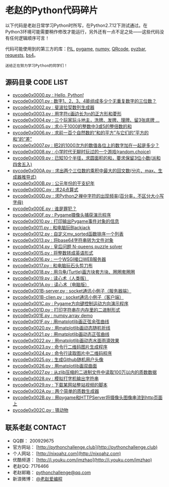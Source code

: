 老赵的Python代码碎片
===================

以下代码是老赵日常学习Python时所写，在Python2.7.12下测试通过。在Python3环境可能需要稍作修改才能运行，另外还有一点不足之处——这些代码没有任何逻辑顺序可言！

代码可能使用到的第三方的库：[PIL](http://pythonware.com/products/pil/), [pygame](http://www.pygame.org/), [numpy](http://www.numpy.org/), [QRcode](https://pypi.python.org/pypi/qrcode), [pyzbar](https://pypi.python.org/pypi/pyzbar), [requests](http://cn.python-requests.org/zh_CN/latest/), [bs4](https://www.crummy.com/software/BeautifulSoup/)。

    送给正在努力学习Python的同学们！

源码目录 CODE LIST
-----------------

- [pycode0x0000.py : Hello, Python!](src/pycode0x0000.py)
- [pycode0x0001.py : 数字1、2、3、4能组成多少个无重复数字的三位数？](src/pycode0x0001.py)
- [pycode0x0002.py : 斐波拉契数列生成器](src/pycode0x0002.py)
- [pycode0x0003.py : 用字符c画边长为n的正方形和菱形](src/pycode0x0003.py)
- [pycode0x0004.py : 三个玩家玩斗地主，洗牌、发牌、理牌、留3张底牌 ...](src/pycode0x0004.py)
- [pycode0x0005.py : 求小于1000的整数中3或5的整倍数的和](src/pycode0x0005.py)
- [pycode0x0006.py : 求前一百个自然数的“和的平方”与它们的“平方的和”的“差”](src/pycode0x0006.py)
- [pycode0x0007.py : 把2的1000次方的数值各位上的数字加在一起是多少？](src/pycode0x0007.py)
- [pycode0x0008.py : 小学时代无聊时玩过的一个游戏(random.choice)](src/pycode0x0008.py)
- [pycode0x0009.py : 已知10个半径，求圆面积的和，要求保留3位小数(派和四舍五入)](src/pycode0x0009.py)
- [pycode0x000A.py : 求出两个三位数的乘积中最大的回文数(分片、max、生成器推导式)](src/pycode0x000A.py)
- [pycode0x000B.py : 公元年份的干支纪年](src/pycode0x000B.py)
- [pycode0x000C.py : 求24点算式](src/pycode0x000C.py)
- [pycode0x000D.py : 求Python之禅中字符的出现频率(百分率，不区分大小写字母)](src/pycode0x000D.py)
- [pycode0x000E.py : 谁是罪犯？](src/pycode0x000E.py)
- [pycode0x000F.py : Pygame摄像头捕获演示程序](src/pycode0x000F.py)
- [pycode0x0010.py : 打印输出Pygame事件对象的信息](src/pycode0x0010.py)
- [pycode0x0011.py : 和电脑玩Blackjack](src/pycode0x0011.py)
- [pycode0x0012.py : 自定义my_sorted函数排序一个列表](src/pycode0x0012.py)
- [pycode0x0013.py : 将base64字符串转为文件对象](src/pycode0x0013.py)
- [pycode0x0014.py : 皇后问题 N-queens puzzle solver](src/pycode0x0014.py)
- [pycode0x0015.py : 将整数转成英语形式](src/pycode0x0015.py)
- [pycode0x0016.py : 一个WSGI接口WEB服务器](src/pycode0x0016.py)
- [pycode0x0017.py : 和电脑玩石头剪刀布](src/pycode0x0017.py)
- [pycode0x0018.py : 用乌龟(Turtle)画方块套方块、圈圈套圈圈](src/pycode0x0018.py)
- [pycode0x0019.py : 读心术（人类版）](src/pycode0x0019.py)
- [pycode0x001A.py : 读心术（电脑版）](src/pycode0x001A.py)
- [pycode0x001B-server.py : socket通讯小例子（服务器端）](src/pycode0x001B-server.py)
- [pycode0x001B-clien.py : socket通讯小例子（客户端）](src/pycode0x001B-clien.py)
- [pycode0x001C.py : Pygame方向键控制运动方向演示程序](src/pycode0x001C.py)
- [pycode0x001D.py : 打印字符串在内存里的二进制形式](src/pycode0x001D.py)
- [pycode0x001E.py : numpy.array demo](src/pycode0x001E.py)
- [pycode0x001F.py : 用matplotlib画正弦余弦曲线](src/pycode0x001F.py)
- [pycode0x0020.py : 用matplotlib画动态随机折线](src/pycode0x0020.py)
- [pycode0x0021.py : 用matplotlib画动态正弦曲线](src/pycode0x0021.py)
- [pycode0x0022.py : 用matplotlib画动态水面雨滴效果](src/pycode0x0022.py)
- [pycode0x0023.py : 命令行二维码图片生成程序](src/pycode0x0023.py)
- [pycode0x0024.py : 命令行读取图片中二维码程序](src/pycode0x0024.py)
- [pycode0x0025.py : 生成Github随机用户头像](src/pycode0x0025.py)
- [pycode0x0026.py : 用matplotlib画双曲面](src/pycode0x0026.py)
- [pycode0x0027.py : 从zlib压缩的二进制文件中读取100万以内的质数数据](src/pycode0x0027.py)
- [pycode0x0028.py : 模拟打字机输出字符串](src/pycode0x0028.py)
- [pycode0x0029.py : 下载某网站整站视频的脚本](src/pycode0x0029.py)
- [pycode0x002A.py : 两个简单的质数生成器](src/pycode0x002A.py)
- [pycode0x002B.py : 用pygame和HTTPServer将摄像头图像串流到http页面上](src/pycode0x002B.py)
- [pycode0x002C.py : 猜动物](src/pycode0x002C.py)

联系老赵 CONTACT
---------------

- QQ群： 200929675
- 官方网站： [http://pythonchallenge.club](http://pythonchallenge.club)
- 个人网站： [http://nixoahz.com](http://nixoahz.com)
- 优酷频道： [http://i.youku.com/imzhao](http://i.youku.com/imzhao)
- 老赵QQ: 7176466
- 老赵邮箱： [pythonchallenge@qq.com](mailto:pythonchallenge@qq.com)
- 新浪微博： [@老赵爱编程](http://www.weibo.com/archtaurus)